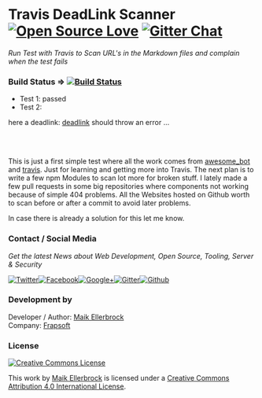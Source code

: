 # Travis DeadLink Scanner [![Open Source Love](https://badges.frapsoft.com/os/v1/open-source.svg?v=102)](https://github.com/ellerbrock/open-source-badge/) [![Gitter Chat](https://badges.gitter.im/frapsoft/frapsoft.svg)](https://gitter.im/frapsoft/frapsoft/)

_Run Test with Travis to Scan URL's in the Markdown files and complain when the test fails_

### Build Status => [![Build Status](https://travis-ci.org/ellerbrock/travis-deadlink-scanner.svg?branch=master)](https://travis-ci.org/ellerbrock/travis-deadlink-scanner)

-   Test 1: passed
-   Test 2:

here a deadlink:
[deadlink](https://github.com/ellerbrock/travis-deadlink-scanner/app.dmg)
should throw an error ...

<br><br>

This is just a first simple test where all the work comes from [awesome_bot](https://github.com/dkhamsing/awesome_bot) and [travis](https://travis-ci.org). Just for learning and getting more into Travis. The next plan is to write a few npm Modules to scan lot more for broken stuff. I lately made a few pull requests in some big repositories where components not working because of simple 404 problems. All the Websites hosted on Github worth to scan before or after a commit to avoid later problems.

In case there is already a solution for this let me know.
### Contact / Social Media

*Get the latest News about Web Development, Open Source, Tooling, Server & Security*

[![Twitter](https://github.frapsoft.com/social/twitter.png)](https://twitter.com/frapsoft/)[![Facebook](https://github.frapsoft.com/social/facebook.png)](https://www.facebook.com/frapsoft/)[![Google+](https://github.frapsoft.com/social/google-plus.png)](https://plus.google.com/116540931335841862774)[![Gitter](https://github.frapsoft.com/social/gitter.png)](https://gitter.im/frapsoft/frapsoft/)[![Github](https://github.frapsoft.com/social/github.png)](https://github.com/ellerbrock/)

### Development by

Developer / Author: [Maik Ellerbrock](https://github.com/ellerbrock/)  
Company: [Frapsoft](https://github.com/frapsoft/)

### License 

<a rel="license" href="http://creativecommons.org/licenses/by/4.0/"><img alt="Creative Commons License" style="border-width:0" src="https://i.creativecommons.org/l/by/4.0/88x31.png" /></a><br />

This work by <a xmlns:cc="http://creativecommons.org/ns#" href="https://github.com/ellerbrock/" property="cc:attributionName" rel="cc:attributionURL">Maik Ellerbrock</a> is licensed under a <a rel="license" href="http://creativecommons.org/licenses/by/4.0/">Creative Commons Attribution 4.0 International License</a>.